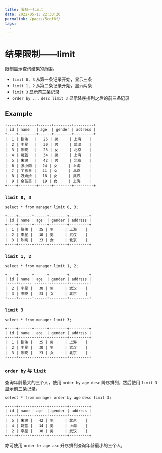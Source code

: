 ```yaml
---
title: 限制——limit
date: 2022-05-10 22:30:20
permalink: /pages/5cdf6f/
tags:
  - 
---
```

# 结果限制——limit

限制显示查询结果的范围。

- `limit 0, 3` 从第一条记录开始，显示三条
- `limit 1, 2` 从第二条记录开始，显示两条
- `limit 3` 显示前三条记录
- `order by ... desc limit 3` 显示降序排列之后的前三条记录

## Example

```mysql
+----+--------+------+--------+---------+
| id | name   | age  | gender | address |
+----+--------+------+--------+---------+
|  1 | 张伟   |   25 | 男     | 上海    |
|  2 | 李星   |   30 | 男     | 武汉    |
|  3 | 陈晓   |   23 | 女     | 北京    |
|  4 | 姚蓝   |   34 | 男     | 上海    |
|  5 | 朱隶   |   42 | 男     | 北京    |
|  6 | 张小雨 |   24 | 女     | 上海    |
|  7 | 丁雪雪 |   21 | 女     | 北京    |
|  8 | 万娇娇 |   18 | 女     | 武汉    |
|  9 | 余苗苗 |   19 | 女     | 上海    |
+----+--------+------+--------+---------+
```

### `limit 0, 3`

```mysql
select * from manager limit 0, 3;
```

```mysql
+----+------+------+--------+---------+
| id | name | age  | gender | address |
+----+------+------+--------+---------+
|  1 | 张伟 |   25 | 男     | 上海    |
|  2 | 李星 |   30 | 男     | 武汉    |
|  3 | 陈晓 |   23 | 女     | 北京    |
+----+------+------+--------+---------+
```

### `limit 1, 2`

```mysql
select * from manager limit 1, 2;
```

```mysql
+----+------+------+--------+---------+
| id | name | age  | gender | address |
+----+------+------+--------+---------+
|  2 | 李星 |   30 | 男     | 武汉    |
|  3 | 陈晓 |   23 | 女     | 北京    |
+----+------+------+--------+---------+
```

### `limit 3`

```mysql
select * from manager limit 3;
```

```mysql
+----+------+------+--------+---------+
| id | name | age  | gender | address |
+----+------+------+--------+---------+
|  1 | 张伟 |   25 | 男     | 上海    |
|  2 | 李星 |   30 | 男     | 武汉    |
|  3 | 陈晓 |   23 | 女     | 北京    |
+----+------+------+--------+---------+
```

### `order by`  与 `limit`

查询年龄最大的三个人，使用 `order by age desc` 降序排列，然后使用 `limit 3` 显示前三条记录。

```mysql
select * from manager order by age desc limit 3;
```

```mysql
+----+------+------+--------+---------+
| id | name | age  | gender | address |
+----+------+------+--------+---------+
|  5 | 朱隶 |   42 | 男     | 北京    |
|  4 | 姚蓝 |   34 | 男     | 上海    |
|  2 | 李星 |   30 | 男     | 武汉    |
+----+------+------+--------+---------+
```

亦可使用 `order by age asc` 升序排列查询年龄最小的三个人。
